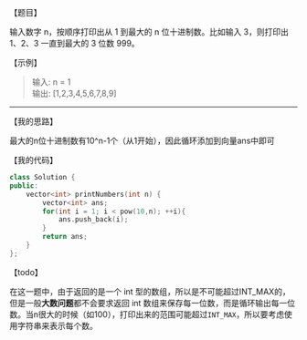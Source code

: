 【题目】

输入数字 n，按顺序打印出从 1 到最大的 n 位十进制数。比如输入 3，则打印出 1、2、3 一直到最大的 3 位数 999。

【示例】

> 输入: n = 1  
> 输出: [1,2,3,4,5,6,7,8,9]

---

【我的思路】

最大的n位十进制数有10^n-1个（从1开始），因此循环添加到向量ans中即可

【我的代码】

```c++
class Solution {
public:
    vector<int> printNumbers(int n) {
        vector<int> ans;
        for(int i = 1; i < pow(10,n); ++i){
            ans.push_back(i);
        }
        return ans;
    }
};
```

【todo】

在这一题中，由于返回的是一个 int 型的数组，所以是不可能超过INT_MAX的，但是一般**大数问题**都不会要求返回 int 数组来保存每一位数，而是循环输出每一位数。当n很大的时候（如100），打印出来的范围可能超过`INT_MAX`，所以要考虑使用字符串来表示每个数。

